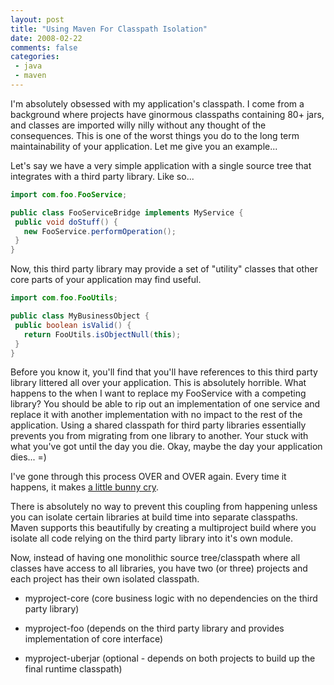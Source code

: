 ```yaml
---
layout: post
title: "Using Maven For Classpath Isolation"
date: 2008-02-22
comments: false
categories:
 - java
 - maven
---
```


I'm absolutely obsessed with my application's classpath. I come from a background where projects have ginormous classpaths containing 80+ jars, and classes are imported willy nilly without any thought of the consequences. This is one of the worst things you do to the long term maintainability of your application. Let me give you an example...



Let's say we have a very simple application with a single source tree that integrates with a third party library. Like so...


```java
import com.foo.FooService;

public class FooServiceBridge implements MyService {
 public void doStuff() {
   new FooService.performOperation();
 }
}
```



Now, this third party library may provide a set of "utility" classes that other core parts of your application may find useful.


```java
import com.foo.FooUtils;

public class MyBusinessObject {
 public boolean isValid() {
   return FooUtils.isObjectNull(this);
 }
}
```



Before you know it, you'll find that you'll have references to this third party library littered all over your application. This is absolutely horrible. What happens to the when I want to replace my FooService with a competing library? You should be able to rip out an implementation of one service and replace it with another implementation with no impact to the rest of the application. Using a shared classpath for third party libraries essentially prevents you from migrating from one library to another. Your stuck with what you've got until the day you die. Okay, maybe the day your application dies... =)



I've gone through this process OVER and OVER again. Every time it happens, it makes [a little bunny cry](http://diveintomark.org/public/2006/07/you-make-bunny-cry.jpg).



There is absolutely no way to prevent this coupling from happening unless you can isolate certain libraries at build time into separate classpaths. Maven supports this beautifully by creating a multiproject build where you isolate all code relying on the third party library into it's own module.



Now, instead of having one monolithic source tree/classpath where all classes have access to all libraries, you have two (or three) projects and each project has their own isolated classpath.



  - myproject-core (core business logic with no dependencies on the third party library)


  - myproject-foo (depends on the third party library and provides implementation of core interface)


  - myproject-uberjar (optional - depends on both projects to build up the final runtime classpath)



